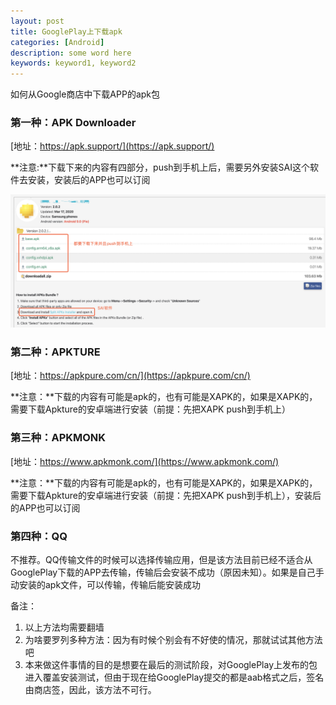 ```yaml
---
layout: post
title: GooglePlay上下载apk
categories: [Android]
description: some word here
keywords: keyword1, keyword2
---
```


如何从Google商店中下载APP的apk包


### 第一种：APK Downloader

   [地址：https://apk.support/](https://apk.support/)

   **注意:**下载下来的内容有四部分，push到手机上后，需要另外安装SAI这个软件去安装，安装后的APP也可以订阅

   ![](/images/2020-03-28-1.png)

### 第二种：APKTURE

   [地址：https://apkpure.com/cn/](https://apkpure.com/cn/)

   **注意：**下载的内容有可能是apk的，也有可能是XAPK的，如果是XAPK的，需要下载Apkture的安卓端进行安装（前提：先把XAPK push到手机上）

### 第三种：APKMONK

   [地址：https://www.apkmonk.com/](https://www.apkmonk.com/)

   **注意：**下载的内容有可能是apk的，也有可能是XAPK的，如果是XAPK的，需要下载Apkture的安卓端进行安装（前提：先把XAPK push到手机上），安装后的APP也可以订阅

### 第四种：QQ

   不推荐。QQ传输文件的时候可以选择传输应用，但是该方法目前已经不适合从GooglePlay下载的APP去传输，传输后会安装不成功（原因未知）。如果是自己手动安装的apk文件，可以传输，传输后能安装成功


备注：

1. 以上方法均需要翻墙
2. 为啥要罗列多种方法：因为有时候个别会有不好使的情况，那就试试其他方法吧
3. 本来做这件事情的目的是想要在最后的测试阶段，对GooglePlay上发布的包进入覆盖安装测试，但由于现在给GooglePlay提交的都是aab格式之后，签名由商店签，因此，该方法不可行。
